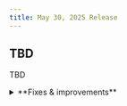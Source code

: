 ```yaml
---
title: May 30, 2025 Release
---
```


## TBD

TBD

<details>

<summary>**Fixes & improvements**</summary>

- **Neon Console**

  - tbd

- **Neon API**

  - tbd

- **Neon CLI**

  - tbd

- **Drizzle Studio update**

  For details about the latest Drizzle Studio updates, see the [Neon Drizzle Studio Integration Changelog](https://github.com/neondatabase/neon-drizzle-studio-changelog/blob/main/CHANGELOG.md).

</details>
